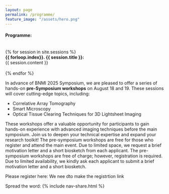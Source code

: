 ```yaml
---
layout: page
permalink: /programme/
feature_image: "/assets/hero.png"
---
```


<h4>
Programme:
</h4>

<br>
<div class="sessions-list">
  {% for session in site.sessions %}
    <div class="session-item">
      <b>{{ forloop.index}}. {{ session.title }}:</b>
      <div class="bullet-div">
      {{ session.content }}
      </div>
      <br/>
      <!-- Add more fields as needed -->
    </div>
  {% endfor %}
</div>

In advance of BNMI 2025 Symposium, we are pleased to offer a series of hands-on <b>pre-Symposium workshops</b> on August 18 and 19. These sessions will cover cutting-edge topics, including:
<div class="bullet-div">
    <ul>
    <li> Correlative Array Tomography</li>
    <li> Smart Microscopy </li>
    <li> Optical Tissue Clearing Techniques for 3D Lightsheet Imaging </li>
    </ul>

</div>
These workshops offer a valuable opportunity for participants to gain hands-on experience with advanced imaging techniques before the main symposium. Join us to deepen your technical expertise and expand your research toolkit! The pre-symposium workshops are free for those who register and attend the main event. Due to limited space, we request a brief motivation letter and a short biosketch from each applicant. The pre-symposium workshops are free of charge; however, registration is required. Due to limited availability, we kindly ask each applicant to submit a brief motivation letter and a short biosketch.

Please register here: We nee dto make the registrtion link 


Spread the word:
{% include nav-share.html %}

